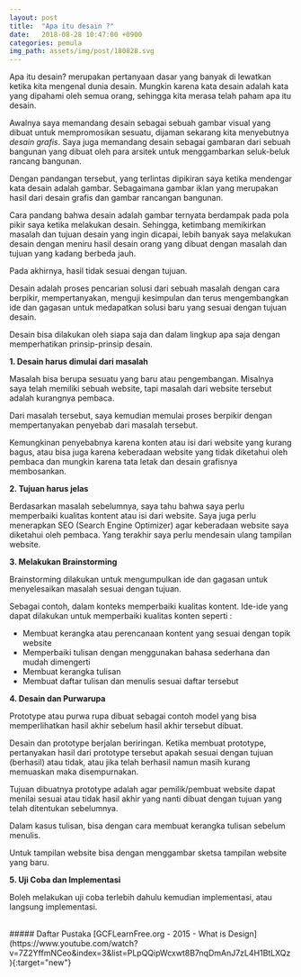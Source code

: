 ```yaml
---
layout: post
title:  "Apa itu desain ?"
date:   2018-08-28 10:47:00 +0900
categories: pemula
img_path: assets/img/post/180828.svg
---
```


Apa itu desain? merupakan pertanyaan dasar yang banyak di lewatkan ketika kita mengenal dunia desain. Mungkin karena kata desain adalah kata yang dipahami oleh semua orang, sehingga kita merasa telah paham apa itu desain. 

Awalnya saya memandang desain sebagai sebuah gambar visual yang dibuat untuk mempromosikan sesuatu, dijaman sekarang kita menyebutnya _desain grafis_. Saya juga memandang desain sebagai gambaran dari sebuah bangunan yang dibuat oleh para arsitek untuk menggambarkan seluk-beluk rancang bangunan.

Dengan pandangan tersebut, yang terlintas dipikiran saya ketika mendengar kata desain adalah gambar. Sebagaimana gambar iklan yang merupakan hasil dari desain grafis dan gambar rancangan bangunan.  

Cara pandang bahwa desain adalah gambar ternyata berdampak pada pola pikir saya ketika melakukan desain. Sehingga, ketimbang memikirkan masalah dan tujuan desain yang ingin dicapai, lebih banyak saya melakukan desain dengan meniru hasil desain orang yang dibuat dengan masalah dan tujuan yang kadang berbeda jauh. 

Pada akhirnya, hasil tidak sesuai dengan tujuan.

Desain adalah proses pencarian solusi dari sebuah masalah dengan cara berpikir, mempertanyakan, menguji kesimpulan dan terus mengembangkan ide dan gagasan untuk medapatkan solusi baru yang sesuai dengan tujuan desain. 

Desain bisa dilakukan oleh siapa saja dan dalam lingkup apa saja dengan memperhatikan prinsip-prinsip desain. 

__1. Desain harus dimulai dari masalah__ 

Masalah bisa berupa sesuatu yang baru atau pengembangan. Misalnya saya telah memiliki sebuah website, tapi masalah dari website tersebut adalah kurangnya pembaca.

Dari masalah tersebut, saya kemudian memulai proses berpikir dengan mempertanyakan penyebab dari masalah tersebut. 

Kemungkinan penyebabnya karena konten atau isi dari website yang kurang bagus, atau bisa juga karena keberadaan website yang tidak diketahui oleh pembaca dan mungkin karena tata letak dan desain grafisnya membosankan.

__2. Tujuan harus jelas__

Berdasarkan masalah sebelumnya, saya tahu bahwa saya perlu memperbaiki kualitas kontent atau isi dari website. Saya juga perlu menerapkan SEO (Search Engine Optimizer) agar keberadaan website saya diketahui oleh pembaca. Yang terakhir saya perlu mendesain ulang tampilan website.

__3. Melakukan Brainstorming__

Brainstorming dilakukan untuk mengumpulkan ide dan gagasan untuk menyelesaikan masalah sesuai dengan tujuan. 

Sebagai contoh, dalam konteks memperbaiki kualitas kontent. Ide-ide yang dapat dilakukan untuk memperbaiki kualitas konten seperti : 
- Membuat kerangka atau perencanaan kontent yang sesuai dengan topik website
- Memperbaiki tulisan dengan menggunakan bahasa sederhana dan mudah dimengerti 
- Membuat kerangka tulisan 
- Membuat daftar tulisan dan menulis sesuai daftar tersebut
 
__4. Desain dan Purwarupa__

Prototype atau purwa rupa dibuat sebagai contoh model yang bisa memperlihatkan hasil akhir sebelum hasil akhir tersebut dibuat. 

Desain dan prototype berjalan beriringan. Ketika membuat prototype, pertanyakan hasil dari prototype tersebut apakah sesuai dengan tujuan (berhasil) atau tidak, atau jika telah berhasil namun masih kurang memuaskan maka disempurnakan. 

Tujuan dibuatnya prototype adalah agar pemilik/pembuat website dapat menilai sesuai atau tidak hasil akhir yang nanti dibuat dengan tujuan yang telah ditentukan sebelumnya.

Dalam kasus tulisan, bisa dengan cara membuat kerangka tulisan sebelum menulis. 

Untuk tampilan website bisa dengan menggambar sketsa tampilan website yang baru. 

__5. Uji Coba dan Implementasi__

Boleh melakukan uji coba terlebih dahulu kemudian implementasi, atau langsung implementasi.

<br>
##### Daftar Pustaka 
[GCFLearnFree.org - 2015 - What is Design](https://www.youtube.com/watch?v=7Z2YffmNCeo&index=3&list=PLpQQipWcxwt8B7nqDmAnJ7zL4H1BtLXQz){:target="new"}<br>
